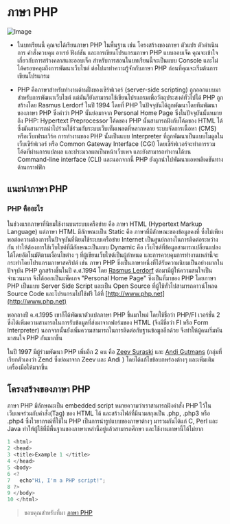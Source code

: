 ﻿# ภาษา PHP
![Image](https://www.crispinfox.com/wp-content/uploads/2015/10/php.jpg)


* ในบทเรียนนี้ คุณจะได้เรียนภาษา PHP ในพื้นฐาน เช่น โครงสร้างของภาษา ตัวแปร ตัวดำเนินการ คำสั่งควบคุม อาเรย์ ฟังก์ชัน และการเขียนโปรแกรมภาษา PHP แบบออบเจ็ค คุณจะเข้าใจเกี่ยวกับการสร้างคลาสและออบเจ็ค สำหรับการสอนในบทเรียนนี้จะเป็นแบบ Console และไม่ได้ครอบคลุมถึงการพัฒนาเว็บไซต์ ต่อไปมาทำความรู้จักกับภาษา PHP ก่อนที่คุณจะเริ่มต้นการเขียนโปรแกรม

* PHP คือภาษาสำหรับทำงานด้านฝั่งของเซิร์ฟเวอร์ (server-side scripting) ถูกออกแบบมาสำหรับการพัฒนาเว็บไซต์ แต่มันก็ยังสามารถใช้เขียนโปรแกรมเพื่อวัตถุประสงค์ทั่วไปได้ PHP ถูกสร้างโดย Rasmus Lerdorf ในปี 1994 โดยที่ PHP ในปัจจุบันได้ถูกพัฒนาโดยทีมพัฒนาของภาษา PHP ซึ่งคำว่า PHP นั้นย่อมาจาก Personal Home Page ซึ่งในปัจจุบันนั้นหมายถึง PHP: Hypertext Preprocessor โค้ดของ PHP นั้นสามารถฝังกับโค้ดของ HTML ได้ ซึ่งมันสามารถนำไปร่วมใช้ร่วมกับระบบเว็บเท็มเพลตที่หลากหลาย ระบบจัดการเนื้อหา (CMS) หรือเว็บเฟรมเวิร์ค การทำงานของ PHP นั้นเป็นแบบ Interpreter ที่ถูกพัฒนาเป็นแบบโมดูลในเว็บเซิร์ฟเวอร์ หรือ Common Gateway Interface (CGI) โดยเซิร์ฟเวอร์จะทำการรวมโค้ดที่ผ่านการแปลผล และประมวลผลเป็นหน้าเว็บเพจ และยังสามารถทำงานได้บน Command-line interface (CLI) และนอกจากนี้ PHP ยังถูกนำไปพัฒนาแอพพลิเคชันทางด้านกราฟฟิก



## แนะนำภาษา PHP
### PHP คืออะไร
  ในช่วงแรกภาษาที่นิยมใช้งานบนระบบเครือข่าย คือ ภาษา HTML (Hypertext Markup Language) แต่ภาษา HTML มีลักษณะเป็น Static คือ ภาษาที่มีลักษณะของข้อมูลคงที่ ซึ่งไม่เพียงพอต่อความต้องการในปัจจุบันที่นิยมใช้ระบบเครือข่าย Internet เป็นศูนย์กลางในการติดต่อระหว่างกัน ทำให้ต้องการใช้เว็บไซต์ที่มีลักษณะเป็นแบบ Dynamic คือ เว็บไซต์ที่ข้อมูลสามารถเปลี่ยนแปลงได้โดยอัตโนมัติตามเงื่อนไขต่าง ๆ ที่ผู้เขียนเว็บไซต์เป็นผู้กำหนด และการควบคุมการทำงานเหล่านี้จะกระทำโดยโปรแกรมภาษาสคริปต์ เช่น ภาษา PHP ซึ่งเป็นภาษาหนึ่งที่ได้รับความนิยมเป็นอย่างมากในปัจจุบัน
 PHP ถูกสร้างขึ้นในปี ค.ศ.1994 โดย [Rasmus Lerdorf](http://lerdorf.com/bio.php) ต่อมามีผู้ให้ความสนใจเป็นจำนวนมาก จึงได้ออกเป็นแพ็คเกจ "Personal Home Page" ซึ่งเป็นที่มาของ PHP โดยภาษา PHP เป็นแบบ Server Side Script และเป็น Open Source ที่ผู้ใช้ทั่วไปสามารถดาวน์โหลด Source Code และโปรแกรมไปใช้ฟรี ได้ที่ [http://www.php.net](http://www.php.net)
  
  พอกลางปี ค.ศ.1995 เขาก็ได้พัฒนาตัวแปลภาษา PHP ขึ้นมาใหม่ โดยใช้ชื่อว่า PHP/FI เวอร์ชั่น 2 ซึ่งได้เพิ่มความสามารถในการรับข้อมูลที่ส่งมาจากฟอร์มของ HTML (จึงมีชื่อว่า FI หรือ Form Interpreter) นอกจากนั้นยังเพิ่มความสามารถในการติดต่อกับฐานข้อมูลอีกด้วย จึงทำให้ผู้คนเริ่มหันมาสนใจ PHP กันมากขึ้น 
  
  ในปี 1997 มีผู้ร่วมพัฒนา PHP เพิ่มอีก 2 คน คือ [Zeev Suraski](https://en.wikipedia.org/wiki/Zeev_Suraski) และ [Andi Gutmans](https://en.wikipedia.org/wiki/Andi_Gutmans) (กลุ่มที่เรียกตัวเองว่า Zend ซึ่งย่อมาจาก Zeev และ Andi ) โดยได้แก้ไขข้อบกพร่องต่างๆ และเพิ่มเติมเครื่องมือให้มากขึ้น
## โครงสร้างของภาษา PHP
ภาษา PHP มีลักษณะเป็น embedded script หมายความว่าเราสามารถฝังคำสั่ง PHP ไว้ในเว็บเพจร่วมกับคำสั่ง(Tag) ของ HTML ได้ และสร้างไฟล์ที่มีนามสกุลเป็น .php, .php3 หรือ .php4 ซึ่งไวยากรณ์ที่ใช้ใน PHP เป็นการนำรูปแบบของภาษาต่างๆ มารวมกันได้แก่ C, Perl และ Java ทำให้ผู้ใช้ที่มีพื้นฐานของภาษาเหล่านี้อยู่แล้วสามารถศึกษา และใช้งานภาษานี้ได้ไม่ยาก


```javascript 
1 <html> 
2 <head> 
3 <title>Example 1 </title> 
4 </head> 
5 <body>
6 <? 
7   echo"Hi, I'm a PHP script!"; 
8 ?> 
9 </body> 
10 </html>
 ```


> ขอบคุณสำหรับที่มา [ภาษา PHP](http://marcuscode.com/lang/php)